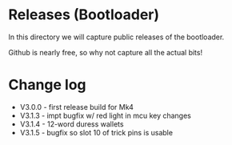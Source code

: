 
# Releases (Bootloader)

In this directory we will capture public releases of the bootloader.

Github is nearly free, so why not capture all the actual bits!


# Change log

- V3.0.0 - first release build for Mk4
- V3.1.3 - impt bugfix w/ red light in mcu key changes
- V3.1.4 - 12-word duress wallets
- V3.1.5 - bugfix so slot 10 of trick pins is usable
